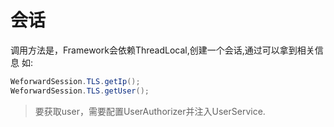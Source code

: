 # 会话

调用方法是，Framework会依赖ThreadLocal,创建一个会话,通过可以拿到相关信息 如:

```java
WeforwardSession.TLS.getIp();
WeforwardSession.TLS.getUser();
```

>要获取user，需要配置UserAuthorizer并注入UserService.